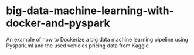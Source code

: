 # big-data-machine-learning-with-docker-and-pyspark
An example of how to Dockerize a big data machine learning pipeline using Pyspark.ml and the used vehicles pricing data from Kaggle
